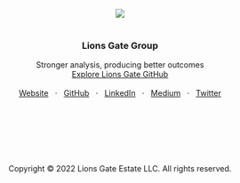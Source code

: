 <p align="center">
  <a href=#>
    <img src="https://user-images.githubusercontent.com/1711854/196593165-a036c267-3207-485e-96cd-df6388566c3f.png">
  </a>
  <br/>
  <br/>
</p>

<h3 align="center">Lions Gate Group</h3>

<p align="center">
  Stronger analysis, producing better outcomes
  <br/>
  <a href="https://github.com/lionsgategrp">Explore Lions Gate GitHub</a>
  <br/>
  <br/>
  <a href=#>Website</a>
  &nbsp; · &nbsp;
  <a href="https://github.com/lionsgategrp">GitHub</a>
  &nbsp; · &nbsp;
  <a href="https://www.linkedin.com/">LinkedIn</a>
  &nbsp; · &nbsp;
  <a href="https://medium.com/@guylepage3">Medium</a>
  &nbsp; · &nbsp;
  <a href="https://twitter.com/lionsgategrp">Twitter</a>
  <br/>
  <br/>
  <br/>
  <br/>
  <br/>
  <br/>
  <br/>
  <br/>
    Copyright © 2022 Lions Gate Estate LLC. All rights reserved.
  </p>
</p>


<br/>

